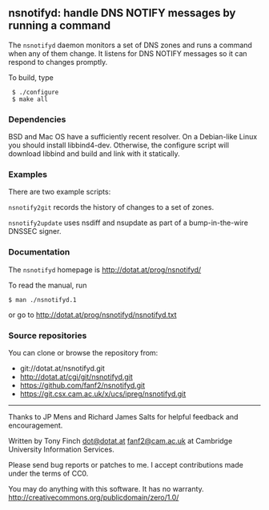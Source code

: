 nsnotifyd: handle DNS NOTIFY messages by running a command
----------------------------------------------------------

The `nsnotifyd` daemon monitors a set of DNS zones and runs a command
when any of them change. It listens for DNS NOTIFY messages so it can
respond to changes promptly.

To build, type

	 $ ./configure
	 $ make all

### Dependencies

BSD and Mac OS have a sufficiently recent resolver. On a Debian-like
Linux you should install libbind4-dev. Otherwise, the configure script
will download libbind and build and link with it statically.

### Examples

There are two example scripts:

`nsnotify2git` records the history of changes to a set of zones.

`nsnotify2update` uses nsdiff and nsupdate as part of a bump-in-the-wire
DNSSEC signer.

### Documentation

The `nsnotifyd` homepage is http://dotat.at/prog/nsnotifyd/

To read the manual, run

	$ man ./nsnotifyd.1

or go to http://dotat.at/prog/nsnotifyd/nsnotifyd.txt

### Source repositories

You can clone or browse the repository from:

* git://dotat.at/nsnotifyd.git
* http://dotat.at/cgi/git/nsnotifyd.git
* https://github.com/fanf2/nsnotifyd.git
* https://git.csx.cam.ac.uk/x/ucs/ipreg/nsnotifyd.git

----------------------------------------------------------------

Thanks to JP Mens and Richard James Salts for helpful feedback and
encouragement.

Written by Tony Finch <dot@dotat.at> <fanf2@cam.ac.uk>
at Cambridge University Information Services.

Please send bug reports or patches to me. I accept
contributions made under the terms of CC0.

You may do anything with this software. It has no warranty.
<http://creativecommons.org/publicdomain/zero/1.0/>
